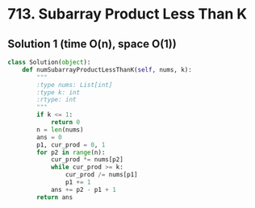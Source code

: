 # 713. Subarray Product Less Than K

## Solution 1 (time O(n), space O(1))

```python
class Solution(object):
    def numSubarrayProductLessThanK(self, nums, k):
        """
        :type nums: List[int]
        :type k: int
        :rtype: int
        """
        if k <= 1:
            return 0
        n = len(nums)
        ans = 0
        p1, cur_prod = 0, 1
        for p2 in range(n):
            cur_prod *= nums[p2]
            while cur_prod >= k:
                cur_prod /= nums[p1]
                p1 += 1
            ans += p2 - p1 + 1
        return ans
```
